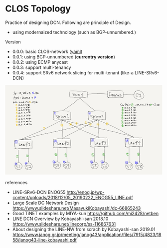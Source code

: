 
# CLOS Topology

Practice of designing DCN. Following are principle of Design.
- using modernaized technology (such as BGP-unnumbered.)

Version
- 0.0.0: basic CLOS-network ([yaml](./spec.v0.0.0.yaml))
- 0.0.1: using BGP-unnumbered (**currentry version**)
- 0.0.2: using ECMP anycast
- 0.0.3: support multi-tenancy
- 0.0.4: support SRv6 network slicing for multi-tenant (like-a LINE-SRv6-DCN)

![](./topo.png)

references
- LINE-SRv6-DCN ENOG55 http://enog.jp/wp-content/uploads/2018/12/05_20190222_ENOG55_LINE.pdf
- Large Scale DC Network Design https://www.slideshare.net/MasayukiKobayashi/dc-66865243
- Good TiNET examples by MIYA-kun https://github.com/mi2428/netben
- LINE DCN Overview by Kobayashi-san 2018.10 https://www.slideshare.net/linecorp/ss-116867631
- About designing the LINE-NW from scrach by Kobayashi-san 2019.01 https://www.janog.gr.jp/meeting/janog43/application/files/7915/4823/1858/janog43-line-kobayashi.pdf

